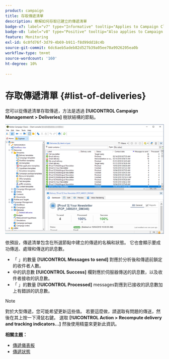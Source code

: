 ```yaml
---
product: campaign
title: 存取傳遞清單
description: 瞭解如何存取已建立的傳遞清單
badge-v7: label="v7" type="Informative" tooltip="Applies to Campaign Classic v7"
badge-v8: label="v8" type="Positive" tooltip="Also applies to Campaign v8"
feature: Monitoring
exl-id: 6c0fd76f-3d79-4b69-b911-f8d99dd18c4b
source-git-commit: 6dc6aeb5adeb82d527b39a05ee70a9926205ea0b
workflow-type: tm+mt
source-wordcount: '160'
ht-degree: 10%

---
```


# 存取傳遞清單 {#list-of-deliveries}



您可以從傳遞清單存取傳遞，方法是透過 **[!UICONTROL Campaign Management > Deliveries]** 樹狀結構的節點。

![](assets/deliveries-list.png)

依預設，傳遞清單包含在所選節點中建立的傳遞的名稱和狀態。 它也會顯示要成功傳送、處理和傳送的訊息數。

* 「 」的數量 **[!UICONTROL Messages to send]** 對應於分析後和傳遞前鎖定的收件者人數。
* 中的訊息數 **[!UICONTROL Success]** 欄對應於伺服器傳送的訊息數，以及收件者接收的訊息數。
* 「 」的數量 **[!UICONTROL Processed]** messages對應到已接收的訊息數加上有錯誤的訊息數。

>[!NOTE]
>
>對於大型傳遞，您可能希望更新這些值。 若要這麼做，請選取有問題的傳送，然後在其上按一下滑鼠右鍵。 選取 **[!UICONTROL Action > Recompute delivery and tracking indicators...]** 然後使用精靈來更新此資訊。

**相關主題：**

* [傳遞儀表板](delivery-dashboard.md)
* [傳遞狀態](delivery-statuses.md)
